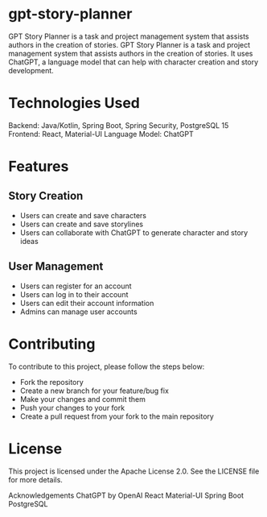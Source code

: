 # gpt-story-planner

GPT Story Planner is a task and project management system that assists authors in the creation of stories. GPT Story Planner is a task and project management system that assists authors in the creation of stories. 
It uses ChatGPT, a language model that can help with character creation and story development.

# Technologies Used

Backend: Java/Kotlin, Spring Boot, Spring Security, PostgreSQL 15
Frontend: React, Material-UI
Language Model: ChatGPT

# Features
## Story Creation
* Users can create and save characters
* Users can create and save storylines
* Users can collaborate with ChatGPT to generate character and story ideas

## User Management
* Users can register for an account
* Users can log in to their account
* Users can edit their account information
* Admins can manage user accounts

# Contributing

To contribute to this project, please follow the steps below:

* Fork the repository
* Create a new branch for your feature/bug fix
* Make your changes and commit them
* Push your changes to your fork
* Create a pull request from your fork to the main repository

# License
This project is licensed under the Apache License 2.0. See the LICENSE file for more details.

Acknowledgements
ChatGPT by OpenAI
React
Material-UI
Spring Boot
PostgreSQL

